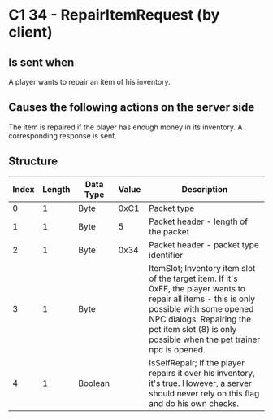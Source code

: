 # C1 34 - RepairItemRequest (by client)

## Is sent when

A player wants to repair an item of his inventory.

## Causes the following actions on the server side

The item is repaired if the player has enough money in its inventory. A corresponding response is sent.

## Structure

| Index | Length | Data Type | Value | Description |
|-------|--------|-----------|-------|-------------|
| 0 | 1 |   Byte   | 0xC1  | [Packet type](PacketTypes.md) |
| 1 | 1 |    Byte   |   5   | Packet header - length of the packet |
| 2 | 1 |    Byte   | 0x34  | Packet header - packet type identifier |
| 3 | 1 | Byte |  | ItemSlot; Inventory item slot of the target item. If it's 0xFF, the player wants to repair all items - this is only possible with some opened NPC dialogs. Repairing the pet item slot (8) is only possible when the pet trainer npc is opened. |
| 4 | 1 | Boolean |  | IsSelfRepair; If the player repairs it over his inventory, it's true. However, a server should never rely on this flag and do his own checks. |